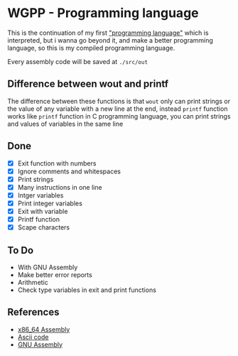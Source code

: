 # WGPP - Programming language

This is the continuation of my first ["programming language"](https://github.com/jdpmm/wgdi) which is interpreted, but i wanna go beyond it, and make a better programming language, so this is my compiled programming language.

Every assembly code will be saved at `./src/out`

## Difference between wout and printf

The difference between these functions is that `wout` only can print strings or the value of any variable with a new line at the end, instead `printf` function works like `printf` function in C programming language, you can print strings and values of variables in the same line

## Done
* [x] Exit function with numbers
* [x] Ignore comments and whitespaces
* [x] Print strings
* [x] Many instructions in one line
* [x] Intger variables
* [x] Print integer variables
* [x] Exit with variable
* [x] Printf function
* [x] Scape characters

## To Do
* With GNU Assembly
* Make better error reports
* Arithmetic
* Check type variables in exit and print functions

## References
* [x86_64 Assembly](https://en.wikipedia.org/wiki/X86_assembly_language)
* [Ascii code](https://elcodigoascii.com.ar/)
* [GNU Assembly](https://es.wikipedia.org/wiki/GNU_Assembler)

